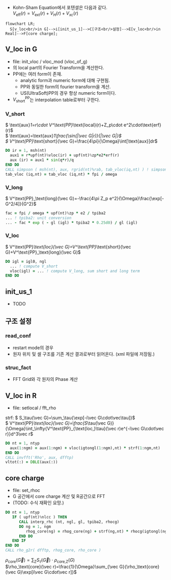 * Kohn-Sham Equation에서 포텐셜은 다음과 같다.  
$V_\text{eff}(r)=V_\text{ext}(r)+V_H(r)+V_{xc}(r)$
```mermaid
flowchart LR;
  S[v_loc<br/>in G]-->i[init_us_1]-->C[구조<br/>설정]-->E[v_loc<br/>in Real]-->F[core charge];
```


## V_loc in G
* file: init_vloc / vloc_mod (vloc_of_g)
* <Glossary id="PP"/>의 local part의 Fourier Transform을 계산한다.
* PP에는 여러 form이 존재.
  * analytic form과 numeric form에 대해 구현됨.
  * PP와 동일한 form의 fourier transform을 계산.
  * US(UltraSoft)PP의 경우 항상 numeric form이다.
* $V^\text{PP}_\text{short}$는 interpolation table로부터 구한다.
### V_short
$ \text{aux}_1=r\cdot V^\text{PP}_\text{local}(r)+Z_p\cdot e^2\cdot\text{erf}(r)$  
$ \text{aux}=\text{aux}_1\frac{\sin(|\vec G|r)}{|\vec G|}$  
$ V^\text{PP}_\text{short}(\vec G)=\frac{4\pi}{\Omega}\int[\text{aux}]dr$
```fortran
DO ir = 1, msh(nt)
  aux1 = r*upf(nt)%vloc(ir) + upf(nt)%zp*e2*erf(r)
  aux (ir) = aux1 * sin(q*r)/q
END DO
CALL simpson ( msh(nt), aux, rgrid(nt)%rab, tab_vloc(iq,nt) ) ! simpson integration
tab_vloc (iq,nt) = tab_vloc (iq,nt) * fpi / omega 
```
### V_long
$ V^\text{PP}_\text{long}(\vec G)=-\frac{4\pi Z_p e^2}{\Omega}\frac{\exp[-G^2/4]}{G^2}$
```fortran
fac = fpi / omega * upf(nt)%zp * e2 / tpiba2
... ! tpiba2: unit conversion
... - fac * exp ( - gl (igl) * tpiba2 * 0.25d0) / gl (igl)
```

### V_loc
$ V^\text{PP}_\text{loc}(\vec G)=V^\text{PP}_\text{short}(\vec G)+V^\text{PP}_\text{long}(\vec G)$
```fortran
DO igl = igl0, ngl
  ... ! compute V_short
  vloc(igl) = ... ! compute V_long, sum short and long term
END DO
```

## init_us_1
* TODO

## 구조 설정
### read_conf
* restart mode의 경우
* 원자 위치 및 셀 구조를 기존 계산 결과로부터 읽어온다. (xml 파일에 저장됨.)
### struc_fact
* FFT Grid와 각 원자의 Phase 계산

## V_loc in R
* file: setlocal / fft_rho

strf: $ S_\tau(\vec G)=\sum_\tau{\exp[-i\vec G\cdot\vec\tau]}$  
$ V^\text{PP}_\text{loc}(\vec G)=\frac{S_\tau(\vec G)}{\Omega}\int_\infty{V^\text{PP}_{\text{loc,}\tau}(\vec r)e^{-i\vec G\cdot\vec r}}d^3\vec r$
```fortran
DO nt = 1, ntyp
  aux(1:ngm) = aux(1:ngm) + vloc(igtongl(1:ngm),nt) * strf(1:ngm,nt)
END DO
CALL invfft('Rho', aux, dfftp)
vltot(:) = DBLE(aux(:))
```

## core charge
* file: set_rhoc
* G 공간에서 core charge 계산 및 R공간으로 FFT
* (TODO: 수식 재확인 요망.)
```fortran
DO nt = 1, ntyp
   IF ( upf(nt)%nlcc ) THEN
      CALL interp_rhc (nt, ngl, gl, tpiba2, rhocg)
      DO ng = 1, ngm
         rhog_core(ng) = rhog_core(ng) + strf(ng,nt) * rhocg(igtongl(ng))
      END DO
   END IF
END DO
CALL rho_g2r( dfftp, rhog_core, rho_core )
```
$\rho_\text{core}(\vec G)=\sum_\text{Z}S_\tau(\vec G)\cdot\rho_{\text{core,Z}}(G)$  
$\rho_\text{core}(\vec r)=\frac{1}{\Omega}\sum_{\vec G}{\rho_\text{core}(\vec G)\exp[i\vec G\cdot\vec r]}$